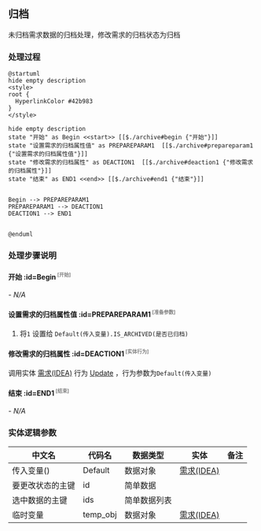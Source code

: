 ## 归档 <!-- {docsify-ignore-all} -->

   未归档需求数据的归档处理，修改需求的归档状态为归档

### 处理过程

```plantuml
@startuml
hide empty description
<style>
root {
  HyperlinkColor #42b983
}
</style>

hide empty description
state "开始" as Begin <<start>> [[$./archive#begin {"开始"}]]
state "设置需求的归档属性值" as PREPAREPARAM1  [[$./archive#prepareparam1 {"设置需求的归档属性值"}]]
state "修改需求的归档属性" as DEACTION1  [[$./archive#deaction1 {"修改需求的归档属性"}]]
state "结束" as END1 <<end>> [[$./archive#end1 {"结束"}]]


Begin --> PREPAREPARAM1
PREPAREPARAM1 --> DEACTION1
DEACTION1 --> END1


@enduml
```


### 处理步骤说明

#### 开始 :id=Begin<sup class="footnote-symbol"> <font color=gray size=1>[开始]</font></sup>



*- N/A*
#### 设置需求的归档属性值 :id=PREPAREPARAM1<sup class="footnote-symbol"> <font color=gray size=1>[准备参数]</font></sup>



1. 将`1` 设置给  `Default(传入变量).IS_ARCHIVED(是否已归档)`

#### 修改需求的归档属性 :id=DEACTION1<sup class="footnote-symbol"> <font color=gray size=1>[实体行为]</font></sup>



调用实体 [需求(IDEA)](module/ProdMgmt/idea.md) 行为 [Update](module/ProdMgmt/idea#行为) ，行为参数为`Default(传入变量)`

#### 结束 :id=END1<sup class="footnote-symbol"> <font color=gray size=1>[结束]</font></sup>



*- N/A*



### 实体逻辑参数

|    中文名   |    代码名    |  数据类型    |  实体   |备注 |
| --------| --------| -------- | -------- | --------   |
|传入变量(<i class="fa fa-check"/></i>)|Default|数据对象|[需求(IDEA)](module/ProdMgmt/idea.md)||
|要更改状态的主键|id|简单数据|||
|选中数据的主键|ids|简单数据列表|||
|临时变量|temp_obj|数据对象|[需求(IDEA)](module/ProdMgmt/idea.md)||
